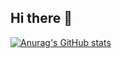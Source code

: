 ## Hi there 👋

[![Anurag's GitHub stats](https://github-readme-stats.vercel.app/api?username=borchekojikj)](https://github.com/borchekojikj/github-readme-stats)

<!--
**borchekojikj/borchekojikj** is a ✨ _special_ ✨ repository because its `README.md` (this file) appears on your GitHub profile.

Here are some ideas to get you started:

- 🔭 I’m currently working on ...
- 🌱 I’m currently learning ...
- 👯 I’m looking to collaborate on ...
- 🤔 I’m looking for help with ...
- 💬 Ask me about ...
- 📫 How to reach me: ...
- 😄 Pronouns: ...
- ⚡ Fun fact: ...
-->
